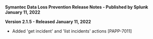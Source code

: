 **Symantec Data Loss Prevention Release Notes - Published by Splunk January 11, 2022**


**Version 2.1.5 - Released January 11, 2022**

* Added 'get incident' and 'list incidents' actions [PAPP-7011]
